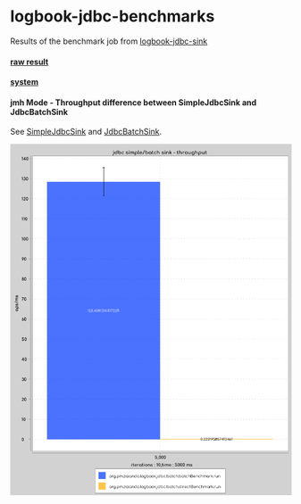 # logbook-jdbc-benchmarks

Results of the benchmark job from [logbook-jdbc-sink](https://gitlab.com/mt4321138/logbook-jdbc-sink)



#### [raw result](jmh-result-logbook-jackson.json) 

#### [system](jmh-run-system.out) 


#### jmh Mode - Throughput difference between SimpleJdbcSink and JdbcBatchSink

See [SimpleJdbcSink](https://gitlab.com/mt4321138/logbook-jdbc-sink/-/blob/main/src/main/java/org/pm/zalando/logbook/jdbc/SimpleJdbcSink.java?ref_type=heads) and [JdbcBatchSink](https://gitlab.com/mt4321138/logbook-jdbc-sink/-/blob/main/src/main/java/org/pm/zalando/logbook/jdbc/batch/JdbcBatchSink.java?ref_type=heads).


![chart](./jmh-result-logbook-jackson.png)
